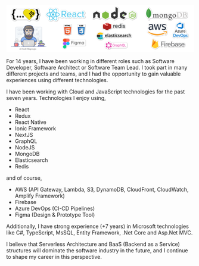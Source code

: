 ![Hey there, I'm Ali. I'm a software developer](https://github.com/alikadir/alikadir/blob/main/js.png)


For 14 years, I have been working in different roles such as Software Developer, Software Architect or Software Team Lead. I took part in many different projects and teams, and I had the opportunity to gain valuable experiences using different technologies.

I have been working with Cloud and JavaScript technologies for the past seven years.
Technologies I enjoy using,

- React
- Redux
- React Native
- Ionic Framework
- NextJS
- GraphQL
- NodeJS
- MongoDB
- Elasticsearch
- Redis

and of course,

- AWS (API Gateway, Lambda, S3, DynamoDB, CloudFront, CloudWatch, Amplify Framework)
- Firebase
- Azure DevOps (CI-CD Pipelines)
- Figma (Design & Prototype Tool)

Additionally, I have strong experience (+7 years) in Microsoft technologies like C#, TypeScript, MsSQL, Entity Framework, .Net Core and Asp.Net MVC.

I believe that Serverless Architecture and BaaS (Backend as a Service) structures will dominate the software industry in the future, and I continue to shape my career in this perspective. 
